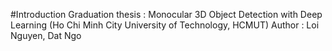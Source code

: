 #Introduction 
Graduation thesis : Monocular 3D Object Detection with Deep Learning  (Ho Chi Minh City University of Technology, HCMUT)
Author : Loi Nguyen, Dat Ngo


